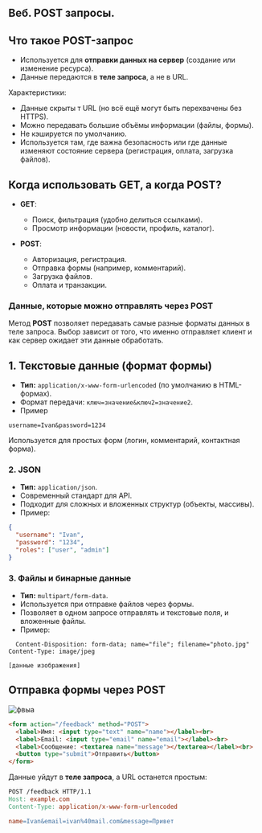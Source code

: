 
## Веб. POST запросы.

## Что такое POST-запрос

- Используется для **отправки данных на сервер** (создание или изменение ресурса).
- Данные передаются в **теле запроса**, а не в URL.

Характеристики:
- Данные скрыты т URL (но всё ещё могут быть перехвачены без HTTPS).
- Можно передавать большие объёмы информации (файлы, формы).
- Не кэшируется по умолчанию.
- Используется там, где важна безопасность или где данные изменяют состояние сервера (регистрация, оплата, загрузка файлов).


## Когда использовать GET, а когда POST?

- **GET**:
    
    - Поиск, фильтрация (удобно делиться ссылками).
    - Просмотр информации (новости, профиль, каталог).
        
- **POST**:
    
    - Авторизация, регистрация.
    - Отправка формы (например, комментарий).
    - Загрузка файлов.
    - Оплата и транзакции.

### Данные, которые можно отправлять через POST

Метод **POST** позволяет передавать самые разные форматы данных в теле запроса. Выбор зависит от того, что именно отправляет клиент и как сервер ожидает эти данные обработать.

## 1. Текстовые данные (формат формы)

- **Тип:** `application/x-www-form-urlencoded` (по умолчанию в HTML-формах).
- Формат передачи: `ключ=значение&ключ2=значение2`.
- Пример

```
username=Ivan&password=1234
```

Используется для простых форм (логин, комментарий, контактная форма).

### 2. JSON

- **Тип:** `application/json`.
- Современный стандарт для API.
- Подходит для сложных и вложенных структур (объекты, массивы).
- Пример:
```json
{
  "username": "Ivan",
  "password": "1234",
  "roles": ["user", "admin"]
}
```

### 3. Файлы и бинарные данные

- **Тип:** `multipart/form-data`.
- Используется при отправке файлов через формы.
- Позволяет в одном запросе отправлять и текстовые поля, и вложенные файлы.
- Пример:
```
  Content-Disposition: form-data; name="file"; filename="photo.jpg"
Content-Type: image/jpeg

[данные изображения]
```
## Отправка формы через **POST**


![фвыа](http://images.na4u.ru/static/web3/1.png)
```html
<form action="/feedback" method="POST">
  <label>Имя: <input type="text" name="name"></label><br>
  <label>Email: <input type="email" name="email"></label><br>
  <label>Сообщение: <textarea name="message"></textarea></label><br>
  <button type="submit">Отправить</button>
</form>
```

Данные уйдут в **теле запроса**, а URL останется простым:

```makefile
POST /feedback HTTP/1.1
Host: example.com
Content-Type: application/x-www-form-urlencoded

name=Ivan&email=ivan%40mail.com&message=Привет
```
